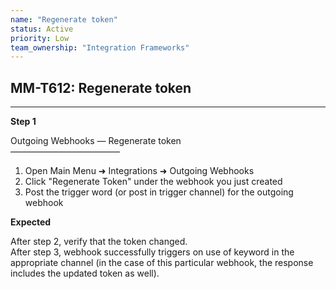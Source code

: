 ```yaml
---
name: "Regenerate token"
status: Active
priority: Low
team_ownership: "Integration Frameworks"
---
```


## MM-T612: Regenerate token

---

**Step 1**

Outgoing Webhooks — Regenerate token\
–––––––––––––––––––––––––

1. Open Main Menu ➜ Integrations ➜ Outgoing Webhooks
2. Click "Regenerate Token" under the webhook you just created
3. Post the trigger word (or post in trigger channel) for the outgoing webhook

**Expected**

After step 2, verify that the token changed.\
After step 3, webhook successfully triggers on use of keyword in the appropriate channel (in the case of this particular webhook, the response includes the updated token as well).
